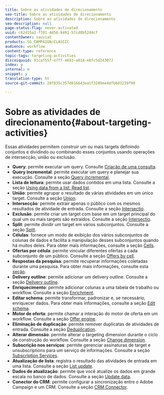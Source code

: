 ```yaml
---
title: Sobre as atividades de direcionamento
seo-title: Sobre as atividades de direcionamento
description: Sobre as atividades de direcionamento
seo-description: null
page-status-flag: never-activated
uuid: c62d15a2-f701-4d56-8491-57cd8b52d4cf
contentOwner: sauviat
products: SG_CAMPAIGN/CLASSIC
audience: workflow
content-type: reference
topic-tags: targeting-activities
discoiquuid: 91caf55f-e7ff-4693-a014-e8fc5d243072
index: y
internal: n
snippet: y
translation-type: ht
source-git-commit: 20f835c357d016643ea1f3209ee4dfb6d3239f90

---
```



# Sobre as atividades de direcionamento{#about-targeting-activities}

Essas atividades permitem construir um ou mais targets definindo conjuntos e dividindo ou combinando esses conjuntos usando operações de intersecção, união ou exclusão.

* **Query**: permite executar um query. Consulte [Criação de uma consulta](../../workflow/using/query.md#creating-a-query).
* **Query incremental**: permite executar um query e planejar sua execução. Consulte a seção [Query incremental](../../workflow/using/incremental-query.md).
* **Lista de leitura**: permite usar dados contidos em uma lista. Consulte a seção [Using data from a list: Read list](../../workflow/using/importing-data.md#using-data-from-a-list--read-list).
* **União**: permite agrupar o resultado de várias atividades em um único target. Consulte a seção [Union](../../workflow/using/union.md).
* **Intersecção**: permite extrair apenas o público com os mesmos resultados de atividade de entrada. Consulte a seção [Intersectio](../../workflow/using/intersection.md).
* **Exclusão**: permite criar um target com base em um target principal do qual um ou mais targets são extraídos. Consulte a seção [Intersectio](../../workflow/using/intersection.md).
* **Split**: permite dividir um target em vários subconjuntos. Consulte a seção [Split](../../workflow/using/split.md).
* **Células**: fornece um modo de exibição dos vários subconjuntos de colunas de dados e facilita a manipulação desses subconjuntos quando há muitos deles. Para obter mais informações, consulte a seção [Cells](../../workflow/using/cells.md).
* **Ofertas por célula**: permite vincular diferentes ofertas a cada subconjunto de um público. Consulte a seção [Offers by cell](../../workflow/using/offers-by-cell.md).
* **Respostas da pesquisa**: permite recuperar informações coletadas durante uma pesquisa. Para obter mais informações, consulte esta [seção](../../web/using/getting-started-with-surveys.md).
* **Delivery outline**: permite adicionar um delivery outline. Consulte a seção [Delivery outline](../../workflow/using/delivery-outline.md).
* **Enriquecimento**: permite adicionar colunas a uma tabela de trabalho ou workflow. Consulte a seção [Enrichment](../../workflow/using/enrichment.md).
* **Editar schema**: permite transformar, padronizar e, se necessário, enriquecer dados. Para obter mais informações, consulte a seção [Edit schema](../../workflow/using/edit-schema.md).
* **Motor de oferta**: permite chamar a interação do motor de oferta em um workflow. Consulte a seção [Offer engine](../../workflow/using/offer-engine.md).
* **Eliminação de duplicação**: permite remover duplicatas de atividades de entrada. Consulte a seção [Deduplication](../../workflow/using/deduplication.md).
* **Alterar dimensão**: permite alterar o targeting dimension durante o ciclo de construção do workflow. Consulte a seção [Change dimension](../../workflow/using/change-dimension.md).
* **Subscrição nos serviços**: permite gerenciar assinaturas de target e unsubscriptions para um serviço de informações. Consulte a seção [Subscription Services](../../workflow/using/subscription-services.md).
* **Atualização de lista**: registra o resultado das atividades de entrada em uma lista. Consulte a seção [List update](../../workflow/using/list-update.md).
* **Dados de atualização**: permite que você atualize os dados em grande escala no banco de dados. Consulte a seção [Update data](../../workflow/using/update-data.md).
* **Conector do CRM**: permite configurar a sincronização entre o Adobe Campaign e um CRM. Consulte a seção [CRM Connector](../../workflow/using/crm-connector.md).

